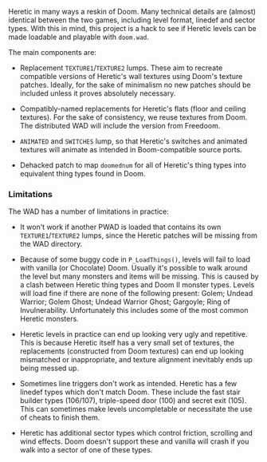 Heretic in many ways a reskin of Doom. Many technical details are
(almost) identical between the two games, including level format,
linedef and sector types. With this in mind, this project is a hack to
see if Heretic levels can be made loadable and playable with `doom.wad`.

The main components are:

* Replacement `TEXTURE1`/`TEXTURE2` lumps. These aim to recreate
  compatible versions of Heretic's wall textures using Doom's texture
  patches. Ideally, for the sake of minimalism no new patches should
  be included unless it proves absolutely necessary.

* Compatibly-named replacements for Heretic's flats (floor and ceiling
  textures). For the sake of consistency, we reuse textures from Doom.
  The distributed WAD will include the version from Freedoom.

* `ANIMATED` and `SWITCHES` lump, so that Heretic's switches and
  animated textures will animate as intended in Boom-compatible source
  ports.

* Dehacked patch to map `doomednum` for all of Heretic's thing types
  into equivalent thing types found in Doom.

### Limitations

The WAD has a number of limitations in practice:

* It won't work if another PWAD is loaded that contains its own
  `TEXTURE1`/`TEXTURE2` lumps, since the Heretic patches will be missing
  from the WAD directory.

* Because of some buggy code in `P_LoadThings()`, levels will fail to
  load with vanilla (or Chocolate) Doom. Usually it's possible to walk
  around the level but many monsters and items will be missing.
  This is caused by a clash between Heretic thing types and Doom II
  monster types. Levels will load fine if there are none of the
  following present: Golem; Undead Warrior; Golem Ghost; Undead Warrior
  Ghost; Gargoyle; Ring of Invulnerability. Unfortunately this includes
  some of the most common Heretic monsters.

* Heretic levels in practice can end up looking very ugly and
  repetitive. This is because Heretic itself has a very small set of
  textures, the replacements (constructed from Doom textures) can end up
  looking mismatched or inappropriate, and texture alignment inevitably
  ends up being messed up.

* Sometimes line triggers don't work as intended. Heretic has a few
  linedef types which don't match Doom. These include the fast stair
  builder types (106/107), triple-speed door (100) and secret exit
  (105). This can sometimes make levels uncompletable or necessitate
  the use of cheats to finish them.

* Heretic has additional sector types which control friction, scrolling
  and wind effects. Doom doesn't support these and vanilla will crash if
  you walk into a sector of one of these types.

